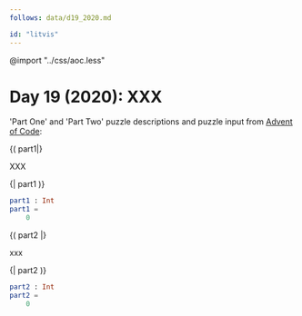 ```yaml
---
follows: data/d19_2020.md

id: "litvis"
---
```


@import "../css/aoc.less"

# Day 19 (2020): XXX

'Part One' and 'Part Two' puzzle descriptions and puzzle input from [Advent of Code](https://adventofcode.com/2020/day/19):

{( part1|}

XXX

{| part1 )}

```elm {l r}
part1 : Int
part1 =
    0
```

{( part2 |}

xxx

{| part2 )}

```elm {l r}
part2 : Int
part2 =
    0
```
